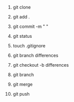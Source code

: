 1. git clone

2. git add .

3. git commit -m " "

4. git status

5. touch .gitignore

6. git branch differences

7. git checkout -b differences

8. git branch

9. git merge

10. git push



